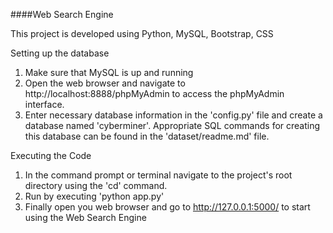 ####Web Search Engine

This project is developed using Python, MySQL, Bootstrap,  CSS

Setting up the database
1. Make sure that MySQL is up and running
2. Open the web browser and navigate to http://localhost:8888/phpMyAdmin to access the phpMyAdmin interface.
3. Enter necessary database information in the 'config.py' file and create a database named 'cyberminer'. Appropriate SQL commands for creating this database can be found in the 'dataset/readme.md' file.

Executing the Code
1. In the command prompt or terminal navigate to the project's root directory using the 'cd' command.
2. Run by executing 'python app.py'
3. Finally open you web browser and go to http://127.0.0.1:5000/ to start using the Web Search Engine

